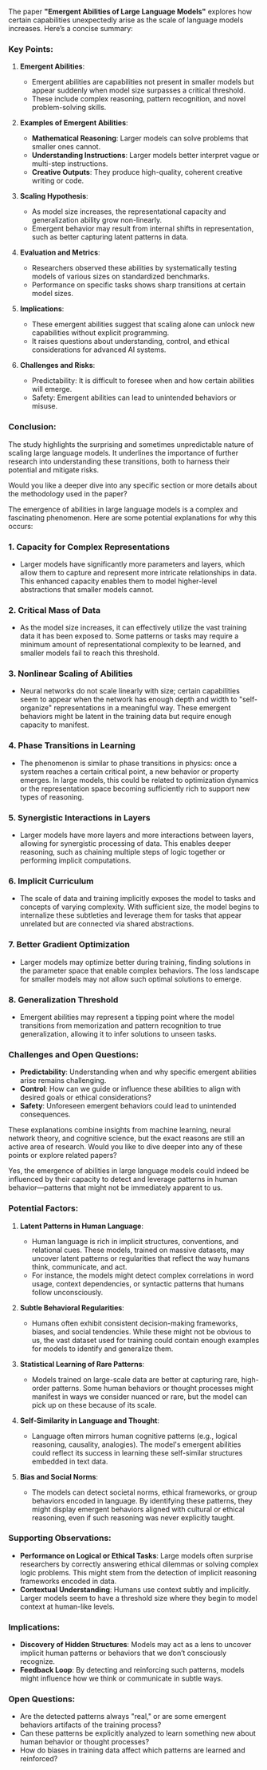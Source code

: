 The paper **"Emergent Abilities of Large Language Models"** explores how certain capabilities unexpectedly arise as the scale of language models increases. Here’s a concise summary:

### Key Points:
1. **Emergent Abilities**:
   - Emergent abilities are capabilities not present in smaller models but appear suddenly when model size surpasses a critical threshold.
   - These include complex reasoning, pattern recognition, and novel problem-solving skills.

2. **Examples of Emergent Abilities**:
   - **Mathematical Reasoning**: Larger models can solve problems that smaller ones cannot.
   - **Understanding Instructions**: Larger models better interpret vague or multi-step instructions.
   - **Creative Outputs**: They produce high-quality, coherent creative writing or code.

3. **Scaling Hypothesis**:
   - As model size increases, the representational capacity and generalization ability grow non-linearly.
   - Emergent behavior may result from internal shifts in representation, such as better capturing latent patterns in data.

4. **Evaluation and Metrics**:
   - Researchers observed these abilities by systematically testing models of various sizes on standardized benchmarks.
   - Performance on specific tasks shows sharp transitions at certain model sizes.

5. **Implications**:
   - These emergent abilities suggest that scaling alone can unlock new capabilities without explicit programming.
   - It raises questions about understanding, control, and ethical considerations for advanced AI systems.

6. **Challenges and Risks**:
   - Predictability: It is difficult to foresee when and how certain abilities will emerge.
   - Safety: Emergent abilities can lead to unintended behaviors or misuse.

### Conclusion:
The study highlights the surprising and sometimes unpredictable nature of scaling large language models. It underlines the importance of further research into understanding these transitions, both to harness their potential and mitigate risks.

Would you like a deeper dive into any specific section or more details about the methodology used in the paper?


The emergence of abilities in large language models is a complex and fascinating phenomenon. Here are some potential explanations for why this occurs:

### 1. **Capacity for Complex Representations**
   - Larger models have significantly more parameters and layers, which allow them to capture and represent more intricate relationships in data. This enhanced capacity enables them to model higher-level abstractions that smaller models cannot.

### 2. **Critical Mass of Data**
   - As the model size increases, it can effectively utilize the vast training data it has been exposed to. Some patterns or tasks may require a minimum amount of representational complexity to be learned, and smaller models fail to reach this threshold.

### 3. **Nonlinear Scaling of Abilities**
   - Neural networks do not scale linearly with size; certain capabilities seem to appear when the network has enough depth and width to "self-organize" representations in a meaningful way. These emergent behaviors might be latent in the training data but require enough capacity to manifest.

### 4. **Phase Transitions in Learning**
   - The phenomenon is similar to phase transitions in physics: once a system reaches a certain critical point, a new behavior or property emerges. In large models, this could be related to optimization dynamics or the representation space becoming sufficiently rich to support new types of reasoning.

### 5. **Synergistic Interactions in Layers**
   - Larger models have more layers and more interactions between layers, allowing for synergistic processing of data. This enables deeper reasoning, such as chaining multiple steps of logic together or performing implicit computations.

### 6. **Implicit Curriculum**
   - The scale of data and training implicitly exposes the model to tasks and concepts of varying complexity. With sufficient size, the model begins to internalize these subtleties and leverage them for tasks that appear unrelated but are connected via shared abstractions.

### 7. **Better Gradient Optimization**
   - Larger models may optimize better during training, finding solutions in the parameter space that enable complex behaviors. The loss landscape for smaller models may not allow such optimal solutions to emerge.

### 8. **Generalization Threshold**
   - Emergent abilities may represent a tipping point where the model transitions from memorization and pattern recognition to true generalization, allowing it to infer solutions to unseen tasks.

### Challenges and Open Questions:
   - **Predictability**: Understanding when and why specific emergent abilities arise remains challenging.
   - **Control**: How can we guide or influence these abilities to align with desired goals or ethical considerations?
   - **Safety**: Unforeseen emergent behaviors could lead to unintended consequences.

These explanations combine insights from machine learning, neural network theory, and cognitive science, but the exact reasons are still an active area of research. Would you like to dive deeper into any of these points or explore related papers?

Yes, the emergence of abilities in large language models could indeed be influenced by their capacity to detect and leverage patterns in human behavior—patterns that might not be immediately apparent to us.

### Potential Factors:
1. **Latent Patterns in Human Language**:
   - Human language is rich in implicit structures, conventions, and relational cues. These models, trained on massive datasets, may uncover latent patterns or regularities that reflect the way humans think, communicate, and act.
   - For instance, the models might detect complex correlations in word usage, context dependencies, or syntactic patterns that humans follow unconsciously.

2. **Subtle Behavioral Regularities**:
   - Humans often exhibit consistent decision-making frameworks, biases, and social tendencies. While these might not be obvious to us, the vast dataset used for training could contain enough examples for models to identify and generalize them.

3. **Statistical Learning of Rare Patterns**:
   - Models trained on large-scale data are better at capturing rare, high-order patterns. Some human behaviors or thought processes might manifest in ways we consider nuanced or rare, but the model can pick up on these because of its scale.

4. **Self-Similarity in Language and Thought**:
   - Language often mirrors human cognitive patterns (e.g., logical reasoning, causality, analogies). The model's emergent abilities could reflect its success in learning these self-similar structures embedded in text data.

5. **Bias and Social Norms**:
   - The models can detect societal norms, ethical frameworks, or group behaviors encoded in language. By identifying these patterns, they might display emergent behaviors aligned with cultural or ethical reasoning, even if such reasoning was never explicitly taught.

### Supporting Observations:
- **Performance on Logical or Ethical Tasks**: Large models often surprise researchers by correctly answering ethical dilemmas or solving complex logic problems. This might stem from the detection of implicit reasoning frameworks encoded in data.
- **Contextual Understanding**: Humans use context subtly and implicitly. Larger models seem to have a threshold size where they begin to model context at human-like levels.

### Implications:
- **Discovery of Hidden Structures**: Models may act as a lens to uncover implicit human patterns or behaviors that we don’t consciously recognize.
- **Feedback Loop**: By detecting and reinforcing such patterns, models might influence how we think or communicate in subtle ways.

### Open Questions:
- Are the detected patterns always "real," or are some emergent behaviors artifacts of the training process?
- Can these patterns be explicitly analyzed to learn something new about human behavior or thought processes?
- How do biases in training data affect which patterns are learned and reinforced?

